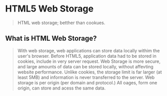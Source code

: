 # HTML5 Web Storage
> HTML web storage; betther than cookues.
## What is HTML Web Storage?
> With web storage, web applications can store data locally withim the user's browser.
> Before HTML5, application data had to be stored in cookies, include in very server request. Web Storage is more secure, and large amounts of data can be stored locally, without affevting website performance.
> Unlike cookies, the storage limit is far larger (at least 5MB) and information is never transferred to the server.
> Web storage is per origin (per domain and protocol.) All oages, form one origin, can store and acess the same data. 
